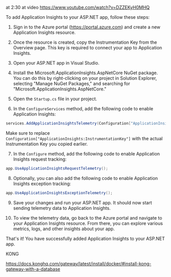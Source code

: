 
at 2:30 at video https://www.youtube.com/watch?v=DZZEKyH0MHQ

To add Application Insights to your ASP.NET app, follow these steps:

1. Sign in to the Azure portal (https://portal.azure.com) and create a new Application Insights resource.

2. Once the resource is created, copy the Instrumentation Key from the Overview page. This key is required to connect your app to Application Insights.

3. Open your ASP.NET app in Visual Studio.

4. Install the Microsoft.ApplicationInsights.AspNetCore NuGet package. You can do this by right-clicking on your project in Solution Explorer, selecting "Manage NuGet Packages," and searching for "Microsoft.ApplicationInsights.AspNetCore."

5. Open the `Startup.cs` file in your project.

6. In the `ConfigureServices` method, add the following code to enable Application Insights:

```csharp
services.AddApplicationInsightsTelemetry(Configuration["ApplicationInsights:InstrumentationKey"]);
```

Make sure to replace `Configuration["ApplicationInsights:InstrumentationKey"]` with the actual Instrumentation Key you copied earlier.

7. In the `Configure` method, add the following code to enable Application Insights request tracking:

```csharp
app.UseApplicationInsightsRequestTelemetry();
```

8. Optionally, you can also add the following code to enable Application Insights exception tracking:

```csharp
app.UseApplicationInsightsExceptionTelemetry();
```

9. Save your changes and run your ASP.NET app. It should now start sending telemetry data to Application Insights.

10. To view the telemetry data, go back to the Azure portal and navigate to your Application Insights resource. From there, you can explore various metrics, logs, and other insights about your app.

That's it! You have successfully added Application Insights to your ASP.NET app.


KONG 


https://docs.konghq.com/gateway/latest/install/docker/#install-kong-gateway-with-a-database
